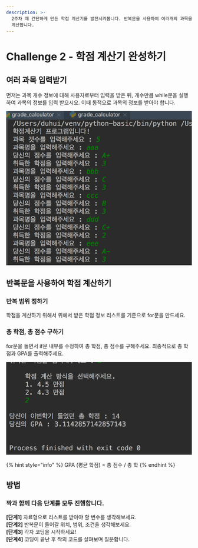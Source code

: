 ```yaml
---
description: >-
  2주차 때 간단하게 만든 학점 계산기를 발전시켜봅니다. 반복문을 사용하여 여러개의 과목을 입력받고, 여러개의 과목에 대하여 평균 학점을
  계산합니다.
---
```


# Challenge 2 - 학점 계산기 완성하기

## 여러 과목 입력받기

먼저는 과목 개수 정보에 대해 사용자로부터 입력을 받은 뒤, 개수만큼 while문을 실행하여 과목의 정보를 입력 받으시오. 이때 동적으로 과목의 정보를 받아야 합니다.

![&#xC5EC;&#xB7EC; &#xACFC;&#xBAA9; &#xC785;&#xB825;&#xBC1B;&#xAE30;](../../.gitbook/assets/image%20%2849%29.png)

## 반복문을 사용하여 학점 계산하기

### 반복 범위 정하기

학점을 계산하기 위해서 위에서 받은 학점 정보 리스트를 기준으로 for문을 만드세요.

### 총 학점, 총 점수 구하기

for문을 돌면서 if문 내부를 수정하여 총 학점, 총 점수를 구해주세요. 최종적으로 총 학점과 GPA를 출력해주세요.

![&#xCD9C;&#xB825; &#xBAA8;&#xC2B5;](../../.gitbook/assets/image%20%2823%29.png)

{% hint style="info" %}
GPA \(평균 학점\) = 총 점수 / 총 학
{% endhint %}

## 방법 <a id="undefined-1"></a>

### **짝과 함께 다음 단계를 모두 진행합니다.** <a id="undefined-3"></a>

**\[단계1\]** 자료형으로 리스트를 받아야 할 변수를 생각해보세요.   
**\[단계2\]** 반복문이 들어갈 위치, 범위, 조건을 생각해보세요.   
**\[단계3\]** 각자 코딩을 시작하세요!  
**\[단계4\]** 코딩이 끝난 후 짝의 코드를 살펴보며 질문합니다.

